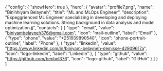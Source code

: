{
    "config": {
        "showHero": true
    },
    "hero": {
        "avatar": "profile7.png",
        "name": "Binihhiyam Belayneh",
        "title": "ML and MLOps Engineer",
        "description": "Expeggrienced ML Engineer specializing in developing and deploying machine learning solutions. Strong background in data analysis and model optimization.jj",
        "contacts": [
            {
                "type": "email",
                "value": "biniyambelayneh376@gmail.com",
                "icon": "mail-outline",
                "label": "Email"
            },
            {
                "type": "phone",
                "value": "+251939890540",
                "icon": "phone-portrait-outline",
                "label": "Phone"
            },
            {
                "type": "linkedin",
                "value": "https://www.linkedin.com/in/biniyam-belayneh-demisse-42909617a",
                "icon": "logo-linkedin",
                "label": "LinkedIn"
            },
            {
                "type": "github",
                "value": "https://github.com/benbel376",
                "icon": "logo-github",
                "label": "GitHub"
            }
        ]
    }
} 